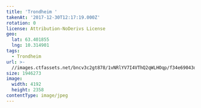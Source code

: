 ```yaml
---
title: 'Trondheim '
takenAt: '2017-12-30T12:17:19.000Z'
rotation: 0
license: Attribution-NoDerivs License
geo:
  lat: 63.401855
  lng: 10.314901
tags:
  - Trondheim
url: >-
  //images.ctfassets.net/bncv3c2gt878/1vNRlYV7I4VThQ2qWLHOqp/f34e69043d23e0ec8e47c78d2ea3041a/trondheim_38680240284_o
size: 1946273
image:
  width: 4192
  height: 2358
contentType: image/jpeg
---
```


